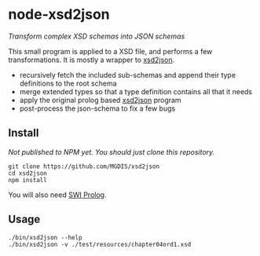 node-xsd2json
=============

*Transform complex XSD schemas into JSON schemas*

This small program is applied to a XSD file, and performs a few transformations. It is mostly a wrapper to [xsd2json](https://github.com/fnogatz/xsd2json).

  - recursively fetch the included sub-schemas and append their type definitions to the root schema
  - merge extended types so that a type definition contains all that it needs
  - apply the original prolog based [xsd2json](https://github.com/fnogatz/xsd2json) program
  - post-process the json-schema to fix a few bugs

Install
-------

*Not published to NPM yet. You should just clone this repository.*

    git clone https://github.com/MGDIS/xsd2json
    cd xsd2json
    npm install

You will also need [SWI Prolog](http://swi-prolog.org/).

Usage
-----

    ./bin/xsd2json --help
    ./bin/xsd2json -v ./test/resources/chapter04ord1.xsd